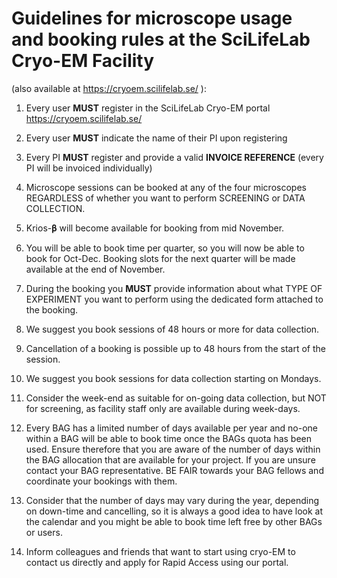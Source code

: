 
# Guidelines for microscope usage and booking rules at the SciLifeLab Cryo-EM Facility 
(also available at <https://cryoem.scilifelab.se/> ):
 
1. Every user **MUST** register in the SciLifeLab Cryo-EM portal <https://cryoem.scilifelab.se/> 
 
2. Every user **MUST** indicate the name of their PI upon registering
 
3. Every PI **MUST** register and provide a valid **INVOICE REFERENCE** (every PI will be invoiced individually)
 
4. Microscope sessions can be booked at any of the four microscopes REGARDLESS of whether you want to perform SCREENING or DATA COLLECTION.
 
5. Krios-𝛃 will become available for booking from mid November.
 
7. You will be able to book time per quarter, so you will now be able to book for Oct-Dec. Booking slots for the next quarter will be made available at the end of November.
 
8. During the booking you **MUST** provide information about what TYPE OF EXPERIMENT you want to perform using the dedicated form attached to the booking.
 
9. We suggest you book sessions of 48 hours or more for data collection. 
 
10. Cancellation of a booking is possible up to 48 hours from the start of the session. 
 
11. We suggest you book sessions for data collection starting on Mondays.
 
12. Consider the week-end as suitable for on-going data collection, but NOT for screening, as facility staff only are available during week-days.
 
13. Every BAG has a limited number of days available per year and no-one within a BAG will be able to book time once the BAGs quota has been used. Ensure therefore that you are aware of the number of days within the BAG allocation that are available for your project. If you are unsure contact your BAG representative. BE FAIR towards your BAG fellows and coordinate your bookings with them.
 
14. Consider that the number of days may vary during the year, depending on down-time and cancelling, so it is always a good idea to have look at the calendar and you might be able to book time left free by other BAGs or users.
 
15. Inform colleagues and friends that want to start using cryo-EM to contact us directly and apply for Rapid Access using our portal.
 
 
